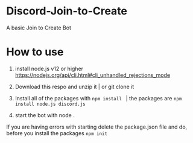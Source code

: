 # Discord-Join-to-Create
A basic Join to Create Bot


# How to use

 1. install node.js v12 or higher https://nodejs.org/api/cli.html#cli_unhandled_rejections_mode

 2. Download this respo and unzip it    |    or git clone it
 
 3. Install all of the packages with `npm install `     |  the packages are   `npm install node.js discord.js`
 
 4. start the bot with node . 




If you are having errors with starting delete the package.json file and do, before you install the packages `npm init`
